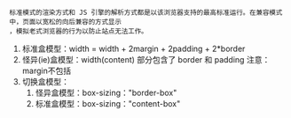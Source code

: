    ``` 
   标准模式的渲染方式和 JS 引擎的解析方式都是以该浏览器支持的最高标准运行。在兼容模式中，页面以宽松的向后兼容的方式显示
   ，模拟老式浏览器的行为以防止站点无法工作。
   ```


1. 标准盒模型：width = width + 2margin + 2padding + 2*border 
2. 怪异(ie)盒模型：width(content) 部分包含了 border 和 padding  注意：margin不包括
3. 切换盒模型： 
    1. 怪异盒模型：box-sizing："border-box"  
    2. 标准盒模型：box-sizing："content-box"
